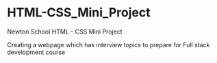 # HTML-CSS_Mini_Project
Newton School HTML - CSS Mini Project

Creating a webpage which has interview topics to prepare for Full stack development course
